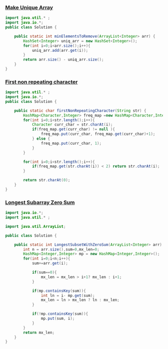 ### [Make Unique Array](https://www.codingninjas.com/studio/problems/make-unique-array_920329?utm_source=youtube&utm_medium=affiliate&utm_campaign=parikh_youtube)


```java
import java.util.* ;
import java.io.*; 
public class Solution {

	public static int minElementsToRemove(ArrayList<Integer> arr) {
		HashSet<Integer> uniq_arr = new HashSet<Integer>();
		for(int i=0;i<arr.size();i++){
			uniq_arr.add(arr.get(i));
		}
		return arr.size() - uniq_arr.size();
	}
}
```


### [ First non repeating character](https://www.codingninjas.com/studio/problems/first-non-repeating-character_920324?utm_source=youtube&utm_medium=affiliate&utm_campaign=parikh_youtube&leftPanelTabValue=PROBLEM)


```java
import java.util.* ;
import java.io.*; 
public class Solution {

	public static char firstNonRepeatingCharacter(String str) {
		HashMap<Character,Integer> freq_map =new HashMap<Character,Integer>();
		for(int i=0;i<str.length();i++){
			Character curr_char = str.charAt(i);
			if(freq_map.get(curr_char) != null ){
				freq_map.put(curr_char, freq_map.get(curr_char)+1);
			} else {
				freq_map.put(curr_char, 1);
			}
		}

		for(int i=0;i<str.length();i++){
			if(freq_map.get(str.charAt(i)) < 2) return str.charAt(i);
		}

		return str.charAt(0);
	}
}
```


### [Longest Subarray Zero Sum](https://www.codingninjas.com/studio/problems/longest-subset-zero-sum_920321?utm_source=youtube&utm_medium=affiliate&utm_campaign=parikh_youtube&leftPanelTabValue=PROBLEM)

```java
import java.io.*;
import java.util.* ;

import java.util.ArrayList;

public class Solution {

	public static int LongestSubsetWithZeroSum(ArrayList<Integer> arr) {
		int n = arr.size(),sum=0,mx_len=0;
		HashMap<Integer,Integer> mp = new HashMap<Integer,Integer>();
		for(int i=0;i<n;i++){
			sum+=arr.get(i);

			if(sum==0){
				mx_len = mx_len > i+1? mx_len : i+1;
			}

			if(mp.containsKey(sum)){
				int ln = i- mp.get(sum);
				mx_len = ln > mx_len ? ln : mx_len; 
			}

			if(!mp.containsKey(sum)){
				mp.put(sum, i);
			}
		}
		return mx_len;
	}
}

```